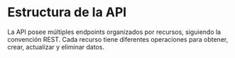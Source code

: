 # Estructura de la API

La API posee múltiples endpoints organizados por recursos, siguiendo la convención REST. Cada recurso tiene diferentes operaciones para obtener, crear, actualizar y eliminar datos.
